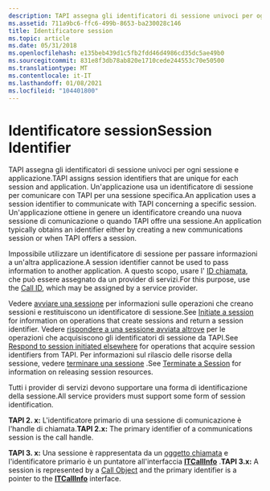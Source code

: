 ```yaml
---
description: TAPI assegna gli identificatori di sessione univoci per ogni sessione e applicazione.
ms.assetid: 711a9bc6-ffc6-499b-8653-ba230028c146
title: Identificatore session
ms.topic: article
ms.date: 05/31/2018
ms.openlocfilehash: e135beb439d1c5fb2fdd46d4986cd35dc5ae49b0
ms.sourcegitcommit: 831e8f3db78ab820e1710cede244553c70e50500
ms.translationtype: MT
ms.contentlocale: it-IT
ms.lasthandoff: 01/08/2021
ms.locfileid: "104401800"
---
```

# <a name="session-identifier"></a><span data-ttu-id="991b1-103">Identificatore session</span><span class="sxs-lookup"><span data-stu-id="991b1-103">Session Identifier</span></span>

<span data-ttu-id="991b1-104">TAPI assegna gli identificatori di sessione univoci per ogni sessione e applicazione.</span><span class="sxs-lookup"><span data-stu-id="991b1-104">TAPI assigns session identifiers that are unique for each session and application.</span></span> <span data-ttu-id="991b1-105">Un'applicazione usa un identificatore di sessione per comunicare con TAPI per una sessione specifica.</span><span class="sxs-lookup"><span data-stu-id="991b1-105">An application uses a session identifier to communicate with TAPI concerning a specific session.</span></span> <span data-ttu-id="991b1-106">Un'applicazione ottiene in genere un identificatore creando una nuova sessione di comunicazione o quando TAPI offre una sessione.</span><span class="sxs-lookup"><span data-stu-id="991b1-106">An application typically obtains an identifier either by creating a new communications session or when TAPI offers a session.</span></span>

<span data-ttu-id="991b1-107">Impossibile utilizzare un identificatore di sessione per passare informazioni a un'altra applicazione.</span><span class="sxs-lookup"><span data-stu-id="991b1-107">A session identifier cannot be used to pass information to another application.</span></span> <span data-ttu-id="991b1-108">A questo scopo, usare l' [ID chiamata](call-id-ovr.md), che può essere assegnato da un provider di servizi.</span><span class="sxs-lookup"><span data-stu-id="991b1-108">For this purpose, use the [Call ID](call-id-ovr.md), which may be assigned by a service provider.</span></span>

<span data-ttu-id="991b1-109">Vedere [avviare una sessione](initiate-a-session-ovr.md) per informazioni sulle operazioni che creano sessioni e restituiscono un identificatore di sessione.</span><span class="sxs-lookup"><span data-stu-id="991b1-109">See [Initiate a session](initiate-a-session-ovr.md) for information on operations that create sessions and return a session identifier.</span></span> <span data-ttu-id="991b1-110">Vedere [rispondere a una sessione avviata altrove](respond-to-session-initiated-elsewhere-ovr.md) per le operazioni che acquisiscono gli identificatori di sessione da TAPI.</span><span class="sxs-lookup"><span data-stu-id="991b1-110">See [Respond to session initiated elsewhere](respond-to-session-initiated-elsewhere-ovr.md) for operations that acquire session identifiers from TAPI.</span></span> <span data-ttu-id="991b1-111">Per informazioni sul rilascio delle risorse della sessione, vedere [terminare una sessione](terminate-a-session-ovr.md) .</span><span class="sxs-lookup"><span data-stu-id="991b1-111">See [Terminate a Session](terminate-a-session-ovr.md) for information on releasing session resources.</span></span>

<span data-ttu-id="991b1-112">Tutti i provider di servizi devono supportare una forma di identificazione della sessione.</span><span class="sxs-lookup"><span data-stu-id="991b1-112">All service providers must support some form of session identification.</span></span>

<span data-ttu-id="991b1-113">**TAPI 2. x:** L'identificatore primario di una sessione di comunicazione è l'handle di chiamata.</span><span class="sxs-lookup"><span data-stu-id="991b1-113">**TAPI 2.x:** The primary identifier of a communications session is the call handle.</span></span>

<span data-ttu-id="991b1-114">**TAPI 3. x:** Una sessione è rappresentata da un [oggetto chiamata](call-object.md) e l'identificatore primario è un puntatore all'interfaccia [**ITCallInfo**](/windows/desktop/api/tapi3if/nn-tapi3if-itcallinfo) .</span><span class="sxs-lookup"><span data-stu-id="991b1-114">**TAPI 3.x:** A session is represented by a [Call Object](call-object.md) and the primary identifier is a pointer to the [**ITCallInfo**](/windows/desktop/api/tapi3if/nn-tapi3if-itcallinfo) interface.</span></span>

 

 



